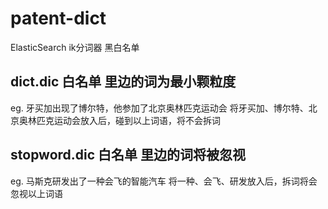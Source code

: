 # patent-dict
ElasticSearch  ik分词器  黑白名单

## dict.dic  白名单  里边的词为最小颗粒度
eg. 牙买加出现了博尔特，他参加了北京奥林匹克运动会
将牙买加、博尔特、北京奥林匹克运动会放入后，碰到以上词语，将不会拆词

## stopword.dic  白名单  里边的词将被忽视
eg. 马斯克研发出了一种会飞的智能汽车
将一种、会飞、研发放入后，拆词将会忽视以上词语